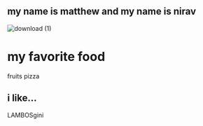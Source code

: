 ## my name is matthew and my name is nirav

![download (1)](https://user-images.githubusercontent.com/59803854/76439978-317b7580-638b-11ea-98c2-c55da1c71119.jpg)


# my favorite food
fruits
pizza
## i like...
LAMBOSgini
